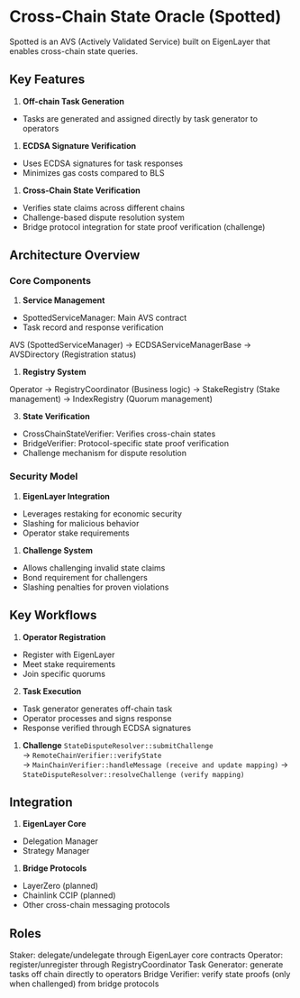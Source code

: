 # Cross-Chain State Oracle (Spotted)

Spotted is an AVS (Actively Validated Service) built on EigenLayer that enables cross-chain state queries. 

## Key Features

1. **Off-chain Task Generation**
- Tasks are generated and assigned directly by task generator to operators

1. **ECDSA Signature Verification**
- Uses ECDSA signatures for task responses
- Minimizes gas costs compared to BLS

1. **Cross-Chain State Verification**
- Verifies state claims across different chains
- Challenge-based dispute resolution system
- Bridge protocol integration for state proof verification (challenge)

## Architecture Overview

### Core Components

1. **Service Management**
- SpottedServiceManager: Main AVS contract
- Task record and response verification

AVS (SpottedServiceManager)
-> ECDSAServiceManagerBase
-> AVSDirectory (Registration status)

1. **Registry System**

Operator
-> RegistryCoordinator (Business logic)
-> StakeRegistry (Stake management)
-> IndexRegistry (Quorum management)


3. **State Verification**
- CrossChainStateVerifier: Verifies cross-chain states
- BridgeVerifier: Protocol-specific state proof verification
- Challenge mechanism for dispute resolution

### Security Model

1. **EigenLayer Integration**
- Leverages restaking for economic security
- Slashing for malicious behavior
- Operator stake requirements

1. **Challenge System**
- Allows challenging invalid state claims
- Bond requirement for challengers
- Slashing penalties for proven violations

## Key Workflows

1. **Operator Registration**
- Register with EigenLayer
- Meet stake requirements
- Join specific quorums

2. **Task Execution**
- Task generator generates off-chain task
- Operator processes and signs response
- Response verified through ECDSA signatures

1. **Challenge**
`StateDisputeResolver::submitChallenge`  
-> `RemoteChainVerifier::verifyState`  
-> `MainChainVerifier::handleMessage (receive and update mapping)` 
-> `StateDisputeResolver::resolveChallenge (verify mapping)`

## Integration

1. **EigenLayer Core**
- Delegation Manager
- Strategy Manager

1. **Bridge Protocols**
- LayerZero (planned)
- Chainlink CCIP (planned)
- Other cross-chain messaging protocols

## Roles
Staker: delegate/undelegate through EigenLayer core contracts
Operator: register/unregister through RegistryCoordinator
Task Generator: generate tasks off chain directly to operators
Bridge Verifier: verify state proofs (only when challenged) from bridge protocols
